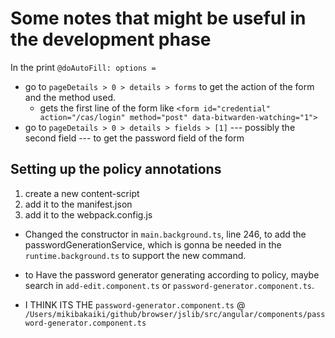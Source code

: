 # Some notes that might be useful in the development phase

In the print `@doAutoFill: options = `
- go to `pageDetails > 0 > details > forms` to get the action of the form and the method used. 
  - gets the first line of the form like `<form id="credential" action="/cas/login" method="post" data-bitwarden-watching="1">`
- go to `pageDetails > 0 > details > fields > [1]` --- possibly the second field --- to get the password field of the form


## Setting up the policy annotations

1. create a new content-script
2. add it to the manifest.json
3. add it to the webpack.config.js

- Changed the constructor in `main.background.ts`, line 246, to add the passwordGenerationService, which is gonna be needed in the `runtime.background.ts` to support the new command.

- to Have the password generator generating according to policy, maybe search in `add-edit.component.ts` or `password-generator.component.ts`. 

- I THINK ITS THE `password-generator.component.ts` @ `/Users/mikibakaiki/github/browser/jslib/src/angular/components/password-generator.component.ts`